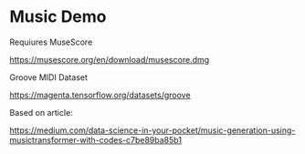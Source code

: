 # Music Demo

Requiures MuseScore

https://musescore.org/en/download/musescore.dmg

Groove MIDI Dataset

https://magenta.tensorflow.org/datasets/groove

Based on article:

https://medium.com/data-science-in-your-pocket/music-generation-using-musictransformer-with-codes-c7be89ba85b1